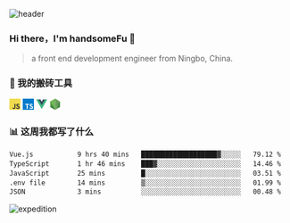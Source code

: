![header](https://raw.githubusercontent.com/fzq1998/fzq1998/master/header.png)

### Hi there，I'm handsomeFu 👋

> a front end development engineer from Ningbo, China.

### 🔧 我的搬砖工具
<code><img height="20" src="https://raw.githubusercontent.com/github/explore/80688e429a7d4ef2fca1e82350fe8e3517d3494d/topics/javascript/javascript.png" alt="javascript"></code>
<code><img height="20" src="https://raw.githubusercontent.com/github/explore/80688e429a7d4ef2fca1e82350fe8e3517d3494d/topics/typescript/typescript.png" alt="typescript"></code>
<code><img height="20" src="https://raw.githubusercontent.com/github/explore/80688e429a7d4ef2fca1e82350fe8e3517d3494d/topics/vue/vue.png" alt="vue"></code>
<code><img height="20" src="https://raw.githubusercontent.com/github/explore/80688e429a7d4ef2fca1e82350fe8e3517d3494d/topics/nodejs/nodejs.png" alt="nodejs"></code>



### 📊 这周我都写了什么
<!--START_SECTION:waka-->

```txt
Vue.js           9 hrs 40 mins   ███████████████████▓░░░░░   79.12 %
TypeScript       1 hr 46 mins    ███▓░░░░░░░░░░░░░░░░░░░░░   14.46 %
JavaScript       25 mins         █░░░░░░░░░░░░░░░░░░░░░░░░   03.51 %
.env file        14 mins         ▒░░░░░░░░░░░░░░░░░░░░░░░░   01.99 %
JSON             3 mins          ░░░░░░░░░░░░░░░░░░░░░░░░░   00.48 %
```

<!--END_SECTION:waka-->


![expedition](https://raw.githubusercontent.com/fzq1998/fzq1998/master/expedition.gif)

